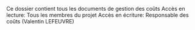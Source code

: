 Ce dossier contient tous les documents de gestion des coûts
Accès en lecture: Tous les membres du projet
Accès en écriture: Responsable des coûts (Valentin LEFEUVRE)
